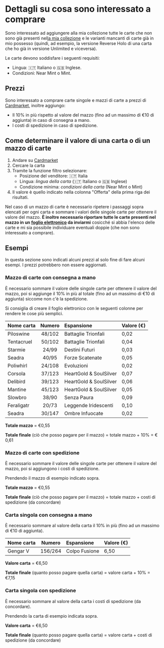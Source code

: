 # Dettagli su cosa sono interessato a comprare

Sono interessato ad aggiungere alla mia collezione tutte le carte che non sono già presenti nel[la mia collezione](my-collection) e le varianti mancanti di carte già in mio possesso (quindi, ad esempio, la versione Reverse Holo di una carta che ho già in versione Unlimited e viceversa).

Le carte devono soddisfare i seguenti requisiti:

- Lingua: 🇮🇹 Italiano o 🇬🇧 Inglese.
- Condizioni: Near Mint o Mint.

## Prezzi

Sono interessato a comprare carte singole e mazzi di carte a prezzi di [Cardmarket](https://www.cardmarket.com/it/Pokemon), inoltre aggiungo:
- Il 10% in più rispetto al valore del mazzo (fino ad un massimo di €10 di aggiunta) in caso di consegna a mano.
- I costi di spedizione in caso di spedizione.

## Come determinare il valore di una carta o di un mazzo di carte

1. Andare su [Cardmarket](https://www.cardmarket.com/it/Pokemon)
2. Cercare la carta
3. Tramite la funzione filtro selezionare:
    - Posizione del venditore: 🇮🇹 Italia
    - Lingua: *lingua della carta* (🇮🇹 Italiano o 🇬🇧 Inglese)
    - Condizione minima: *condizioni della carta* (Near Mint o Mint)
4. Il valore è quello indicato nella colonna "Offerta" della prima riga dei risultati.

Nel caso di un mazzo di carte è necessario ripetere i passaggi sopra elencati per ogni carta e sommare i valori delle singole carte per ottenere il valore del mazzo. **È inoltre necessario riportare tutte le carte presenti nel mazzo in un [foglio elettronico](https://it.wikipedia.org/wiki/Foglio_elettronico) da inviarmi** cosicché si abbia l'elenco delle carte e mi sia possibile individuare eventuali doppie (che non sono interessato a comprare).

## Esempi

In questa sezione sono indicati alcuni prezzi al solo fine di fare alcuni esempi. I prezzi potrebbero non essere aggiornati.

### Mazzo di carte con consegna a mano

È necessario sommare il valore delle singole carte per ottenere il valore del mazzo, poi si aggiunge il 10% in più al totale (fino ad un massimo di €10 di aggiunta) siccome non c'è la spedizione.

Si consiglia di creare il foglio elettronico con le seguenti colonne per rendere le cose più semplici.

| Nome carta | Numero | Espansione | Valore (€) |
| :--- | :---: | :--- | :--- |
| Piloswine | 48/102 | Battaglie Trionfali | 0,02 |
| Tentacruel | 50/102 | Battaglie Trionfali | 0,04 |
| Starmie | 24/99 | Destini Futuri | 0,03 |
| Seadra | 40/95 | Forze Scatenate | 0,05 |
| Poliwhirl | 24/108 | Evoluzioni | 0,02 |
| Corsola | 37/123 | HeartGold & SoulSilver | 0,07 |
| Delibird | 39/123 | HeartGold & SoulSilver | 0,06 |
| Mantine | 45/123 | HeartGold & SoulSilver | 0,05 |
| Slowbro | 38/90 | Senza Paura | 0,09 |
| Feraligatr | 20/73 | Leggende Iridescenti | 0,10 |
| Seadra | 30/147 | Ombre Infuocate | 0,02 |

**Totale mazzo** = €0,55

**Totale finale** (ciò che posso pagare per il mazzo) = totale mazzo + 10% = € 0,61

### Mazzo di carte con spedizione

È necessario sommare il valore delle singole carte per ottenere il valore del mazzo, poi si aggiungono i costi di spedizione.

Prendendo il mazzo di esempio indicato sopra.

**Totale mazzo** = €0,55

**Totale finale** (ciò che posso pagare per il mazzo) = totale mazzo + costi di spedizione (da concordare)

### Carta singola con consegna a mano

È necessario sommare al valore della carta il 10% in più (fino ad un massimo di €10 di aggiunta).

| Nome carta | Numero | Espansione | Valore (€) |
| :--- | :---: | :--- | :--- |
| Gengar V | 156/264 | Colpo Fusione | 6,50 |

**Valore carta** = €6,50

**Totale finale** (quanto posso pagare quella carta) = valore carta + 10% = €7,15

### Carta singola con spedizione

È necessario sommare al valore della carta i costi di spedizione (da concordare).

Prendendo la carta di esempio indicata sopra.

**Valore carta** = €6,50

**Totale finale** (quanto posso pagare quella carta) = valore carta + costi di spedizione (da concordare)
